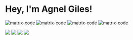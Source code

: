 # Hey, I'm Agnel Giles!

![matrix-code](https://user-images.githubusercontent.com/73638475/175808055-984c88e6-bef1-423d-83b1-bf1f64f3e856.gif) 
![matrix-code](https://user-images.githubusercontent.com/73638475/175808055-984c88e6-bef1-423d-83b1-bf1f64f3e856.gif)
![matrix-code](https://user-images.githubusercontent.com/73638475/175808055-984c88e6-bef1-423d-83b1-bf1f64f3e856.gif)
![matrix-code](https://user-images.githubusercontent.com/73638475/175808055-984c88e6-bef1-423d-83b1-bf1f64f3e856.gif)

<p>
  <img src="https://user-images.githubusercontent.com/73638475/175808055-984c88e6-bef1-423d-83b1-bf1f64f3e856.gif" padding="0" margin="0" />
  <img src="https://user-images.githubusercontent.com/73638475/175808055-984c88e6-bef1-423d-83b1-bf1f64f3e856.gif" padding="0" margin="0" /> 
  <img src="https://user-images.githubusercontent.com/73638475/175808055-984c88e6-bef1-423d-83b1-bf1f64f3e856.gif" padding="0" margin="0" />
  <img src="https://user-images.githubusercontent.com/73638475/175808055-984c88e6-bef1-423d-83b1-bf1f64f3e856.gif" padding="0" margin="0" />
</p>
